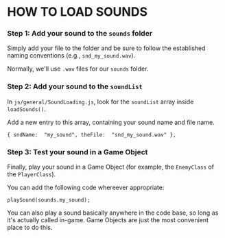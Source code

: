# HOW TO LOAD SOUNDS
### Step 1: Add your sound to the `sounds` folder
Simply add your file to the folder and be sure to follow the established naming conventions (e.g., `snd_my_sound.wav`). 

Normally, we'll use `.wav` files for our `sounds` folder. 


### Step 2: Add your sound to the `soundList`
In `js/general/SoundLoading.js`, look for the `soundList` array inside `loadSounds()`. 

Add a new entry to this array, containing your sound name and file name.

    { sndName:  "my_sound", theFile:  "snd_my_sound.wav" },


### Step 3: Test your sound in a Game Object
Finally, play your sound in a Game Object (for example, the `EnemyClass` of the `PlayerClass`). 

You can add the following code whereever appropriate:

    playSound(sounds.my_sound);

You can also play a sound basically anywhere in the code base, so long as it's actually called in-game. Game Objects are just the most convenient place to do this.